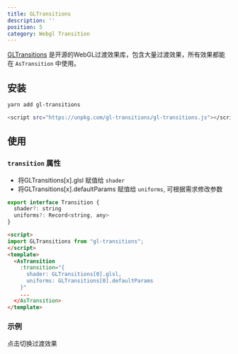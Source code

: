 ```yaml
---
title: GLTransitions
description: ''
position: 5
category: Webgl Transition
---
```


[GLTransitions](https://gl-transitions.com/) 是开源的WebGL过渡效果库，包含大量过渡效果，所有效果都能在 `AsTransition` 中使用。

## 安装

<code-group>
  <code-block label="node" active>

  ```bash
  yarn add gl-transitions
  ```

  </code-block>
  <code-block label="html">

  ```bash
  <script src="https://unpkg.com/gl-transitions/gl-transitions.js"></script>
  ```

  </code-block>
  
</code-group>

## 使用
### `transition` 属性
- 将GLTransitions[x].glsl 赋值给 `shader`
- 将GLTransitions[x].defaultParams 赋值给 `uniforms`, 可根据需求修改参数

```js
export interface Transition {
  shader?: string
  uniforms?: Record<string, any>
}
```
```html
<script>
import GLTransitions from "gl-transitions";
</script>
<template>
  <AsTransition
    :transition="{
      shader: GLTransitions[0].glsl,
      uniforms: GLTransitions[0].defaultParams
    }"
    ...
  </AsTransition>
</template>
```
### 示例
点击切换过渡效果

<code-sandbox :src="'https://codesandbox.io/embed/image-group-transition-b81gdl?fontsize=14&hidenavigation=1&theme=dark'"></code-sandbox>
